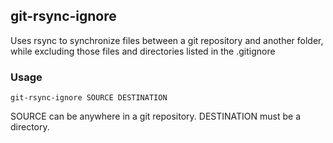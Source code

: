## git-rsync-ignore

Uses rsync to synchronize files between a git repository and another folder,
while excluding those files and directories listed in the .gitignore

### Usage

`git-rsync-ignore SOURCE DESTINATION`

SOURCE can be anywhere in a git repository.
DESTINATION must be a directory.
